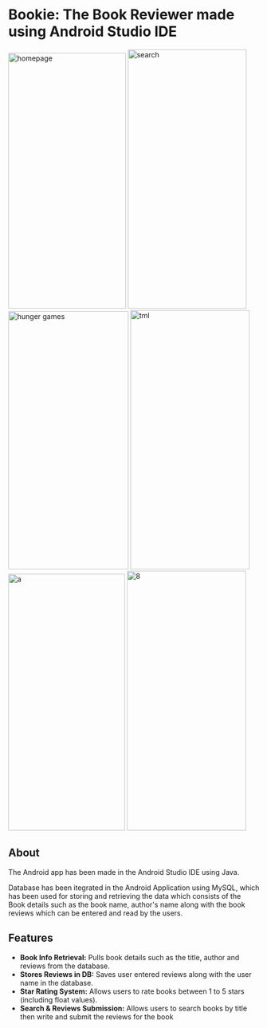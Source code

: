 # Bookie: The Book Reviewer made using Android Studio IDE

<img width="236" height="513" alt="homepage" src="https://github.com/user-attachments/assets/160907b3-89f8-41d8-9547-610d85a7f181" />
<img width="238" height="520" alt="search" src="https://github.com/user-attachments/assets/0c7bbbe6-46b7-47bb-9f4a-49e5154769e5" />
<img width="241" height="518" alt="hunger games" src="https://github.com/user-attachments/assets/15306add-922a-44ad-a3a3-4bcfec69e803" />
<img width="239" height="520" alt="tml" src="https://github.com/user-attachments/assets/3f67edfe-9852-4036-b49f-45a1833dfb56"/>
<img width="234" height="515" alt="a" src="https://github.com/user-attachments/assets/e6880cf3-417e-4936-aaab-f48082dcc2b5" />

<img width="239" height="521" alt="8" src="https://github.com/user-attachments/assets/3f85616b-6755-42da-aa9f-19581934ba88" />

## About
The Android app has been made in the Android Studio IDE using Java.

Database has been itegrated in the Android Application using MySQL, which has been used for storing and retrieving the data which consists of the Book details such as the book name, author's name along with the book reviews which can be entered and read by the users.

## Features

- **Book Info Retrieval:** Pulls book details such as the title, author and reviews from the database.
- **Stores Reviews in DB:** Saves user entered reviews along with the user name in the database.
- **Star Rating System:** Allows users to rate books between 1 to 5 stars (including float values).
- **Search & Reviews Submission:** Allows users to search books by title then write and submit the reviews for the book
